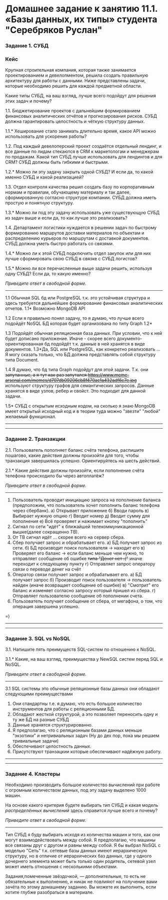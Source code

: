 # Домашнее задание к занятию 11.1. «Базы данных, их типы» студента "Серебряков Руслан"

### Задание 1. СУБД

### Кейс
Крупная строительная компания, которая также занимается проектированием и девелопментом, решила создать 
правильную архитектуру для работы с данными. Ниже представлены задачи, которые необходимо решить для
каждой предметной области. 

Какие типы СУБД, на ваш взгляд, лучше всего подойдут для решения этих задач и почему? 
 
1.1. Бюджетирование проектов с дальнейшим формированием финансовых аналитических отчётов и прогнозирования рисков.
СУБД должна гарантировать целостность и чёткую структуру данных.

1.1.* Хеширование стало занимать длительно время, какое API можно использовать для ускорения работы? 

1.2. Под каждый девелоперский проект создаётся отдельный лендинг, и все данные по лидам стекаются в CRM к 
маркетологам и менеджерам по продажам. Какой тип СУБД лучше использовать для лендингов и для CRM? 
СУБД должны быть гибкими и быстрыми.

1.2.* Можно ли эту задачу закрыть одной СУБД? И если да, то какой именно СУБД и какой реализацией?

1.3. Отдел контроля качества решил создать базу по корпоративным нормам и правилам, обучающему материалу 
и так далее, сформированную согласно структуре компании. СУБД должна иметь простую и понятную структуру.

1.3.* Можно ли под эту задачу использовать уже существующую СУБД из задач выше и если да, то как лучше это 
реализовать?

1.4. Департамент логистики нуждается в решении задач по быстрому формированию маршрутов доставки материалов 
по объектам и распределению курьеров по маршрутам с доставкой документов. СУБД должна уметь быстро работать
со связями.

1.4.* Можно ли к этой СУБД подключить отдел закупок или для них лучше сформировать свою СУБД в связке с СУБД 
логистов?

1.5.* Можно ли все перечисленные выше задачи решить, используя одну СУБД? Если да, то какую именно?

*Приведите ответ в свободной форме.*

---

1.1 Обычная SQL бд или PostgreSQL т.к. это устойчивая структура и здесь требуется дальнейшее формирование финансовых аналитических отчетов.
1.1* Возможно MongoDB API

1.2 Если я правильно понял задачу, то я думаю, что лучше всего подойдёт NoSQL БД которая будет организована по типу Graph
1.2*  

1.3 Подойдёт обычная реляционная база данных. При условии, что к ней будет дописано приложение. Иначе - скорее всего документо-ориентированная бд подойдёт т.к. данные в ней хранятся в виде документов. 
1.3*Да, SQL или PostgreSQL, как конкретно реализовать ... Я могу сказать только, что БД должна представлять собой структуру типа Document.

1.4 Я думаю, что бд типа Graph подойдут для этой задачи. Т.к. они ~~запутанные, а я тут как раз запутался https://www.meme-arsenal.com/memes/d707db09206cb8f470ac1a432adf6c7e.jpg~~ используют структуру графов для семантических запросов.
Данные хранятся в виде узлов, ребер и свойст. Это подходит для данной задачи.

1.5* СУБД с открытым исходным кодом, на сколько я знаю MongoDB имеет открытый исходный код и в теории туда можно "звезти" "любой" желаемый функционал.


---
---


### Задание 2. Транзакции

2.1. Пользователь пополняет баланс счёта телефона, распишите пошагово, какие действия должны произойти для того, чтобы 
транзакция завершилась успешно. Ориентируйтесь на шесть действий.

2.1.* Какие действия должны произойти, если пополнение счёта телефона происходило бы через автоплатёж?

*Приведите ответ в свободной форме.*

---

1. Пользователь проводит инициацию запроса на пополнение баланса (предположим, что пользователь хочет пополнить баланс телефона через сбербанк).
  а) Открывает приложение
  б) Вводи пароль
  в) Выбирает нужную опцию
  г) Вводит номер
  д) Вводит сумму для пополнения
  е) Всё проверяет и нажимает кнопку "пополнить"
2. Сигнал по сети "идёт" к ближайшей телекоммуникационной вышке(далее сокращенно ТВ).
3. От ТВ сигнал идёт ... скорее всего на сервер сбера.
4. Сбер получает запрос и обрабатывает его.
  а) БД получает запрос из сети.
  б) БД производит поиск пользователя -> находит его
  в) Проверяет его баланс -> если баланс меньше чем нужно, то отправляет сообщение об ошибке ~~типа "Денег нет :("~~ иначе переходит к следующему пункту 
  г) Отправляет запрос оператору связи о переводе денег на счёт
5. Оператор связи получает запрос и обрабатывает его.
  а) БД получает запрос
  б) Производит поиск пользователя -> пользователь найден (иначе возвращает сообщение об ошибке)
  в) "Смотрит" его баланс и изменяет согласно запросу который пришел из сбера.
  г) Отправляет пользователю сообщение об пополнении счета.
6. Пользователь получает сообщение от сбера, от мегафона, о том, что операция завершена успешно. 

=) 

---
---

### Задание 3. SQL vs NoSQL

3.1. Напишите пять преимуществ SQL-систем по отношению к NoSQL. 

3.1.* Какие, на ваш взгляд, преимущества у NewSQL систем перед SQL и NoSQL.

*Приведите ответ в свободной форме.*

---

3.1 SQL системы это обычные реляционные базы данных они обладают следующими преимуществами
1) Они стандартны т.е. я думаю, что есть большое количество инструментов для работы с реляционными БД.
2) Обладают жесткой структурой, а это позволяет переносить одну и ту же БД на разные СУБД
3) Данные хранятся структурированно.
4) Я предполагаю, что с реляционным базами данных меньше "экзотики" и нетривиальных задач (Ну до дех пор, пока мы решаем тривиальные задачи)
5) Обеспечивают целостность данных.
6) Присутствуют транзацкии которые обеспечивают надёжную работу.

---
---

### Задание 4. Кластеры

Необходимо производить большое количество вычислений при работе с огромным количеством данных, под эту задачу 
выделено 1000 машин. 

На основе какого критерия будете выбирать тип СУБД и какая модель *распределённых вычислений* 
здесь справится лучше всего и почему?

*Приведите ответ в свободной форме.*

---

Тип СУБД я буду выбирать исходя из количества машин и того, как они могут взаимодействовать между собой. Я предполагаю, что машины все связаны друг с другом и равны между собой.
Я бы выбрал NoSQL с моделью "Сеть" т.к. сетевые базы данных имеют иерархическую структуру, но в отличие от иерархических баз данных, где у одного дочернего элемента может быть только один родитель, сетевой узел может иметь отношения с несколькими объектами.















Задания,помеченные звёздочкой, — дополнительные, то есть не обязательные к выполнению, и никак не повлияют на получение вами зачёта по этому домашнему заданию. Вы можете их выполнить, если хотите глубже разобраться в материале.
